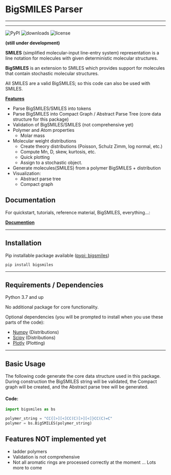 # BigSMILES Parser

---
---

![PyPI](https://img.shields.io/pypi/v/bigsmiles)
![downloads](https://static.pepy.tech/badge/bigsmiles)
![license](https://img.shields.io/github/license/dylanwal/bigsmiles)

**(still under development)**

**SMILES** (simplified molecular-input line-entry system) representation is a line notation for molecules with 
given deterministic molecular structures. 

**BigSMILES** is an extension to SMILES which provides support for molecules 
that contain stochastic molecular structures. 

All SMILES are a valid BigSMILES; so this code can also be used with SMILES.

<u>**Features**</u>

* Parse BigSMILES/SMILES into tokens 
* Parse BigSMILES into Compact Graph / Abstract Parse Tree (core data structure for this package)
* Validation of BigSMILES/SMILES (not comprehensive yet)
* Polymer and Atom properties
  * Molar mass
* Molecular weight distributions
  * Create theory distributions (Poisson, Schulz Zimm, log normal, etc.) 
  * Compute Mn, D, skew, kurtosis, etc.
  * Quick plotting
  * Assign to a stochastic object.
* Generate molecules(SMILES) from a polymer BigSMILES + distribution
* Visualization:
  * Abstract parse tree
  * Compact graph
  
## Documentation

For quickstart, tutorials, reference material, BigSMILES, everything...: 

[**Documention**](https://dylanwal.github.io/BigSMILES/)


---

## Installation

Pip installable package available ([pypi: bigsmiles](https://pypi.org/project/bigsmiles/))

`pip install bigsmiles`


---

## Requirements / Dependencies
Python 3.7 and up

No additional package for core functionality.

Optional dependencies (you will be prompted to install when you use these parts of the code):

* [Numpy](https://github.com/numpy/numpy) (Distributions)
* [Scipy](https://github.com/scipy/scipy) (Distributions)
* [Plotly](https://github.com/plotly/plotly.py) (Plotting)

---

## Basic Usage

The following code generate the core data structure used in this package. During construction the BigSMILES string
will be validated, the Compact graph will be created, and the Abstract parse tree will be generated.

#### Code:
```python
import bigsmiles as bs

polymer_string = "CC{[>][<]CC(C)[>][<]}CC(C)=C"
polymer = bs.BigSMILES(polymer_string)
```


## Features NOT implemented yet
* ladder polymers
* Validation is not comprehensive
* Not all aromatic rings are processed correctly at the moment 
... Lots more to come

